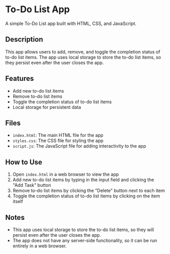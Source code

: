 # To-Do List App

A simple To-Do List app built with HTML, CSS, and JavaScript.

## Description

This app allows users to add, remove, and toggle the completion status of to-do list items. The app uses local storage to store the to-do list items, so they persist even after the user closes the app.

## Features

* Add new to-do list items
* Remove to-do list items
* Toggle the completion status of to-do list items
* Local storage for persistent data

## Files

* `index.html`: The main HTML file for the app
* `styles.css`: The CSS file for styling the app
* `script.js`: The JavaScript file for adding interactivity to the app

## How to Use

1. Open `index.html` in a web browser to view the app
2. Add new to-do list items by typing in the input field and clicking the "Add Task" button
3. Remove to-do list items by clicking the "Delete" button next to each item
4. Toggle the completion status of to-do list items by clicking on the item itself

## Notes

* This app uses local storage to store the to-do list items, so they will persist even after the user closes the app.
* The app does not have any server-side functionality, so it can be run entirely in a web browser.

